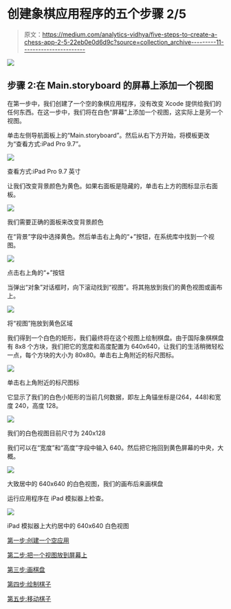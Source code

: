 # 创建象棋应用程序的五个步骤 2/5

> 原文：<https://medium.com/analytics-vidhya/five-steps-to-create-a-chess-app-2-5-22eb0e0d6d9c?source=collection_archive---------11----------------------->

![](img/a967096c5ad3121aa971a4cadcfa3de8.png)

## 步骤 2:在 Main.storyboard 的屏幕上添加一个视图

在第一步中，我们创建了一个空的象棋应用程序，没有改变 Xcode 提供给我们的任何东西。在这一步中，我们将在白色“屏幕”上添加一个视图，这实际上是另一个视图。

单击左侧导航面板上的“Main.storyboard”。然后从右下方开始，将模板更改为“查看方式:iPad Pro 9.7”。

![](img/4f80c758fd5ab1b71d5b693731ee818c.png)

查看方式:iPad Pro 9.7 英寸

让我们改变背景颜色为黄色。如果右面板是隐藏的，单击右上方的图标显示右面板。

![](img/117d9ee47c779e6ea13ba4e21ddcd1cf.png)

我们需要正确的面板来改变背景颜色

在“背景”字段中选择黄色。然后单击右上角的“+”按钮，在系统库中找到一个视图。

![](img/ec0df5459df566c484e3cd30d9478482.png)

点击右上角的“+”按钮

当弹出“对象”对话框时，向下滚动找到“视图”。将其拖放到我们的黄色视图或画布上。

![](img/6beb9130efd33db900053be7de491375.png)

将“视图”拖放到黄色区域

我们得到一个白色的矩形，我们最终将在这个视图上绘制棋盘。由于国际象棋棋盘有 8x8 个方块，我们把它的宽度和高度配置为 640x640，让我们的生活稍微轻松一点，每个方块的大小为 80x80。单击右上角附近的标尺图标。

![](img/11dd04232ce620e13d89d9b62fe40859.png)

单击右上角附近的标尺图标

它显示了我们的白色小矩形的当前几何数据，即左上角锚坐标是(264，448)和宽度 240，高度 128。

![](img/db85820d8b4bd914e27d561bb32d5122.png)

我们的白色视图目前尺寸为 240x128

我们可以在“宽度”和“高度”字段中输入 640。然后把它拖回到黄色屏幕的中央，大概。

![](img/8ea9dbe75a641189d9f31c560601c0a9.png)

大致居中的 640x640 的白色视图，我们的画布后来画棋盘

运行应用程序在 iPad 模拟器上检查。

![](img/3ef77ad340925a669e538994a0c89c2a.png)

iPad 模拟器上大约居中的 640x640 白色视图

[第一步:创建一个空应用](/@zhijunsheng/five-steps-to-create-a-chess-app-1-5-a5c96bc99241?source=friends_link&sk=707d73067918e809e45fcb10921b1dc6)

[第二步:把一个视图放到屏幕上](/@zhijunsheng/five-steps-to-create-a-chess-app-2-5-22eb0e0d6d9c?source=friends_link&sk=d8c4d711ede8e0dc910c6b35ed21145d)

[第三步:画棋盘](/@zhijunsheng/five-steps-to-create-a-chess-app-3-5-77a4f73f459b?source=friends_link&sk=8f4572ecb12460b2e3f584e1a5a31d7e)

[第四步:绘制棋子](/@zhijunsheng/five-steps-to-create-a-chess-app-4-5-8bcb38f0c652?source=friends_link&sk=c9a974ec64e138d37fb6859ababd1a06)

[第五步:移动棋子](/@zhijunsheng/five-steps-to-create-a-chess-app-5-5-761af7719a2e?source=friends_link&sk=9099609bcefef2be067e11d42ef8e0a6)